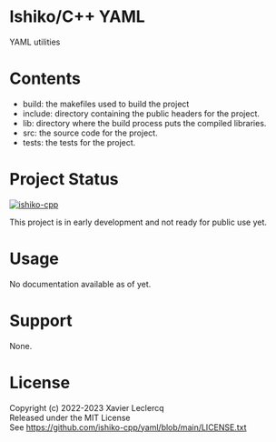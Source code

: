 # Ishiko/C++ YAML

YAML utilities

# Contents

- build: the makefiles used to build the project
- include: directory containing the public headers for the project.
- lib: directory where the build process puts the compiled libraries.
- src: the source code for the project.
- tests: the tests for the project.

# Project Status

[![ishiko-cpp](https://circleci.com/gh/ishiko-cpp/yaml.svg?style=shield)](https://circleci.com/gh/ishiko-cpp/yaml)

This project is in early development and not ready for public use yet.

# Usage

No documentation available as of yet.

# Support

None.

# License

Copyright (c) 2022-2023 Xavier Leclercq\
Released under the MIT License\
See https://github.com/ishiko-cpp/yaml/blob/main/LICENSE.txt
